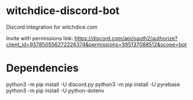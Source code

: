 # witchdice-discord-bot
Discord integration for witchdice.com


Invite with permissions link:
https://discord.com/api/oauth2/authorize?client_id=937850556272226374&permissions=395137088512&scope=bot


# Dependencies
python3 -m pip install -U discord.py
python3 -m pip install -U pyrebase
python3 -m pip install -U python-dotenv
